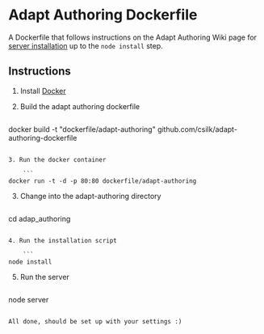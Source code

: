 # Adapt Authoring Dockerfile

A Dockerfile that follows instructions on the Adapt Authoring Wiki page for [server installation](https://github.com/adaptlearning/adapt_authoring/wiki/Install-on-Server) up to the `node install` step.

## Instructions

1. Install [Docker](https://www.docker.com/)

2. Build the adapt authoring dockerfile

	```
docker build -t "dockerfile/adapt-authoring" github.com/csilk/adapt-authoring-dockerfile
```

3. Run the docker container

	```
docker run -t -d -p 80:80 dockerfile/adapt-authoring
``` 

3. Change into the adapt-authoring directory

	```
cd adap_authoring
```

4. Run the installation script

	```
node install
```

5. Run the server

	```
node server
```

All done, should be set up with your settings :)